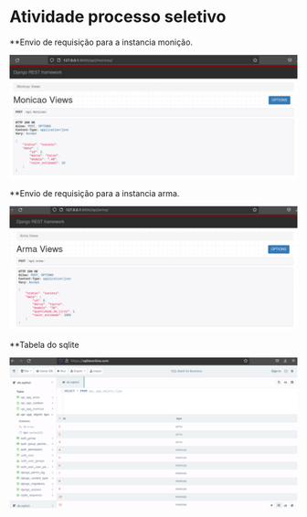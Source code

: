 # Atividade processo seletivo

**Envio de requisição para a instancia monição.


![api monicao return](https://github.com/maiscelo/atividade/blob/master/Captura%20de%20tela%20de%202022-05-12%2013-14-23.png)

**Envio de requisição para a instancia arma.

![api arma return](https://github.com/maiscelo/atividade/blob/master/Captura%20de%20tela%20de%202022-05-12%2012-45-18.png)

**Tabela do sqlite

![api arma return](https://github.com/maiscelo/atividade/blob/master/Captura%20de%20tela%20de%202022-05-12%2015-56-52.png)
